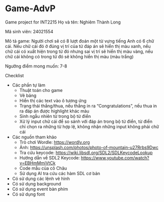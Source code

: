 # Game-AdvP
 Game project for INT2215
 Họ và tên: Nghiêm Thành Long

Mã sinh viên: 24021554

Mô tả game: Người chơi sẽ có 8 lượt đoán một từ vựng tiếng Anh có 6 chữ cái. Nếu chữ cái đó ở đúng vị trí của từ đáp án sẽ hiển thị màu xanh, nếu chữ cái có xuất hiện trong từ đó nhưng sai vị trí sẽ hiển thị màu vàng, nếu chữ cái không có trong từ đó sẽ không hiển thị màu (màu trắng)

Ngưỡng điểm mong muốn: 7-8

Checklist

- Các phần tự làm
    - Thuật toán cho game
    - Vẽ bảng
    - Hiển thị các text vào ô tương ứng
    - Trạng thái thắng/thua, nếu thắng in ra “Congratulations”, nếu thua in ra đáp án được highlight khác màu
    - Sinh ngẫu nhiên từ trong bộ từ điển
    - Xử lý input chữ cái để so sánh với đáp án trong bộ từ điển, từ điển chỉ chọn ra những từ hợp lệ, không nhận những input không phải chữ cái
- Các nguồn tham khảo
    - Trò chơi Wordle: https://wordly.org
    - Ảnh: https://unsplash.com/photos/photo-of-mountain-u27Rrbs9Dwc
    - Tra cứu keycode: https://wiki.libsdl.org/SDL2/SDLKeycodeLookup
    - Hướng dẫn về SDL2 Keycode: https://www.youtube.com/watch?v=EBHmMmiVtCk
    - Code mẫu của cô Châu
    - Sử dụng AI tra cứu các hàm SDL cơ bản
- Có sử dụng các lệnh vẽ hình
- Có sử dụng background
- Có sử dụng event bàn phím
- Có sử dụng font
